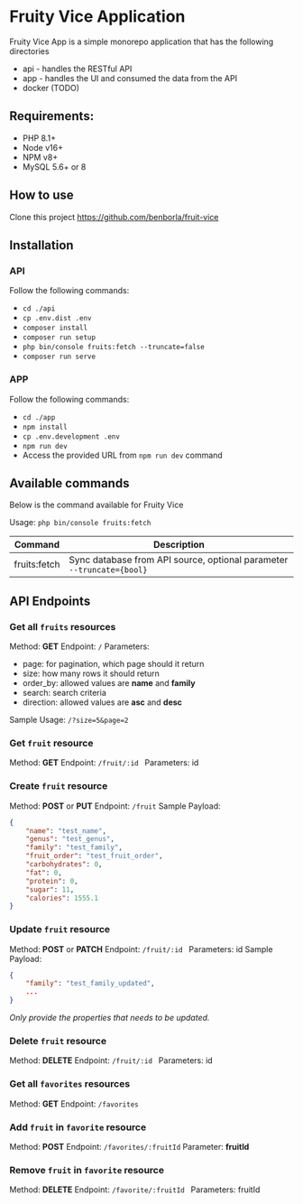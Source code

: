 # Fruity Vice Application

Fruity Vice App is a simple monorepo application that has the following directories

- api - handles the RESTful API
- app - handles the UI and consumed the data from the API
- docker (TODO)

## Requirements:
- PHP 8.1+
- Node v16+
- NPM v8+
- MySQL 5.6+ or 8

## How to use
Clone this project https://github.com/benborla/fruit-vice

## Installation
### API
Follow the following commands:
- `cd ./api`
- `cp .env.dist .env`
- `composer install`
- `composer run setup`
- `php bin/console fruits:fetch --truncate=false`
- `composer run serve`

### APP
Follow the following commands:
- `cd ./app`
- `npm install`
- `cp .env.development .env`
- `npm run dev`
- Access the provided URL from `npm run dev` command

## Available commands

Below is the command available for Fruity Vice

Usage: `php bin/console fruits:fetch`

| Command | Description |
| ------ | ------ |
| fruits:fetch | Sync database from API source, optional parameter `--truncate={bool}` |

## API Endpoints

### Get all `fruits` resources
Method: **GET**
Endpoint: `/`
Parameters:
- page: for pagination, which page should it return
- size: how many rows it should return
- order_by: allowed values are **name** and **family**
- search: search criteria
- direction: allowed values are **asc** and **desc**

Sample Usage: `/?size=5&page=2`

### Get `fruit` resource
Method: **GET**
Endpoint: `/fruit/:id `
Parameters: id

### Create `fruit` resource
Method: **POST** or **PUT**
Endpoint: `/fruit`
Sample Payload:
```json
{
    "name": "test_name",
    "genus": "test_genus",
    "family": "test_family",
    "fruit_order": "test_fruit_order",
    "carbohydrates": 0,
    "fat": 0,
    "protein": 0,
    "sugar": 11,
    "calories": 1555.1
}
```

### Update `fruit` resource
Method: **POST** or **PATCH**
Endpoint: `/fruit/:id `
Parameters: id
Sample Payload:
```json
{
    "family": "test_family_updated",
    ...
}
```
*Only provide the properties that needs to be updated.*

### Delete `fruit` resource
Method: **DELETE**
Endpoint: `/fruit/:id `
Parameters: id

### Get all `favorites` resources
Method: **GET**
Endpoint: `/favorites`

### Add `fruit` in `favorite` resource
Method: **POST**
Endpoint: `/favorites/:fruitId`
Parameter: **fruitId**

### Remove `fruit` in `favorite` resource
Method: **DELETE**
Endpoint: `/favorite/:fruitId `
Parameters: fruitId
